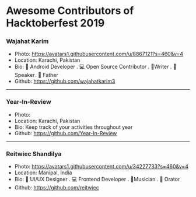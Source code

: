 # Awesome Contributors of Hacktoberfest 2019

### Wajahat Karim
- Photo: https://avatars1.githubusercontent.com/u/8867121?s=460&v=4
- Location: Karachi, Pakistan
- Bio: 📱 Android Developer . 💻 Open Source Contributor . 📝Writer . 🎤 Speaker . 👶 Father 
- Github: https://github.com/wajahatkarim3

-----------

### Year-In-Review
- Photo: 
- Location: Karachi, Pakistan
- Bio: Keep track of your activities throughout year
- Github: https://github.com/Year-In-Review

-----------

### Reitwiec Shandilya
- Photo: https://avatars1.githubusercontent.com/u/34227733?s=460&v=4
- Location: Manipal, India
- Bio: 📱 UI/UX Designer . 💻 Frontend Developer . 📝Musician . 🎤 Orator 
- Github: https://github.com/reitwiec
